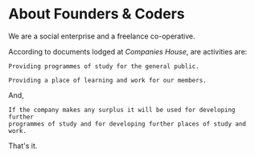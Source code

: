 # About Founders & Coders

We are a social enterprise and a freelance co-operative.

According to documents lodged at *Companies House*, are activities are:

    Providing programmes of study for the general public.

    Providing a place of learning and work for our members.

And,

    If the company makes any surplus it will be used for developing further 
    programmes of study and for developing further places of study and work.

That's it.